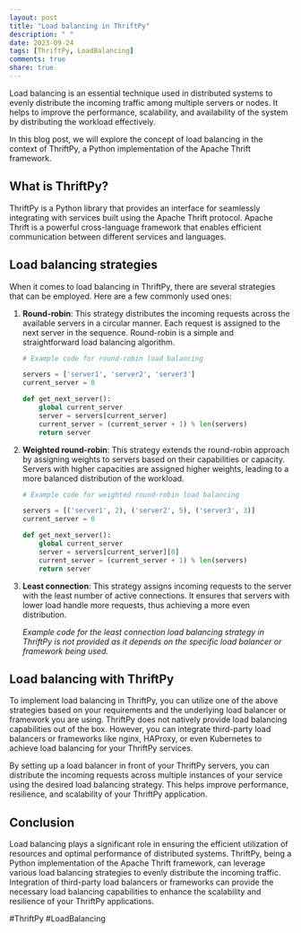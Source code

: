 ```yaml
---
layout: post
title: "Load balancing in ThriftPy"
description: " "
date: 2023-09-24
tags: [ThriftPy, LoadBalancing]
comments: true
share: true
---
```


Load balancing is an essential technique used in distributed systems to evenly distribute the incoming traffic among multiple servers or nodes. It helps to improve the performance, scalability, and availability of the system by distributing the workload effectively.

In this blog post, we will explore the concept of load balancing in the context of ThriftPy, a Python implementation of the Apache Thrift framework.

## What is ThriftPy?

ThriftPy is a Python library that provides an interface for seamlessly integrating with services built using the Apache Thrift protocol. Apache Thrift is a powerful cross-language framework that enables efficient communication between different services and languages.

## Load balancing strategies

When it comes to load balancing in ThriftPy, there are several strategies that can be employed. Here are a few commonly used ones:

1. **Round-robin**: This strategy distributes the incoming requests across the available servers in a circular manner. Each request is assigned to the next server in the sequence. Round-robin is a simple and straightforward load balancing algorithm.

   ```python
   # Example code for round-robin load balancing
   
   servers = ['server1', 'server2', 'server3']
   current_server = 0
   
   def get_next_server():
       global current_server
       server = servers[current_server]
       current_server = (current_server + 1) % len(servers)
       return server
   
   ```

2. **Weighted round-robin**: This strategy extends the round-robin approach by assigning weights to servers based on their capabilities or capacity. Servers with higher capacities are assigned higher weights, leading to a more balanced distribution of the workload.

   ```python
   # Example code for weighted round-robin load balancing
   
   servers = [('server1', 2), ('server2', 5), ('server3', 3)]
   current_server = 0
   
   def get_next_server():
       global current_server
       server = servers[current_server][0]
       current_server = (current_server + 1) % len(servers)
       return server
   
   ```

3. **Least connection**: This strategy assigns incoming requests to the server with the least number of active connections. It ensures that servers with lower load handle more requests, thus achieving a more even distribution.

   *Example code for the least connection load balancing strategy in ThriftPy is not provided as it depends on the specific load balancer or framework being used.*

## Load balancing with ThriftPy

To implement load balancing in ThriftPy, you can utilize one of the above strategies based on your requirements and the underlying load balancer or framework you are using. ThriftPy does not natively provide load balancing capabilities out of the box. However, you can integrate third-party load balancers or frameworks like nginx, HAProxy, or even Kubernetes to achieve load balancing for your ThriftPy services.

By setting up a load balancer in front of your ThriftPy servers, you can distribute the incoming requests across multiple instances of your service using the desired load balancing strategy. This helps improve performance, resilience, and scalability of your ThriftPy application.

## Conclusion

Load balancing plays a significant role in ensuring the efficient utilization of resources and optimal performance of distributed systems. ThriftPy, being a Python implementation of the Apache Thrift framework, can leverage various load balancing strategies to evenly distribute the incoming traffic. Integration of third-party load balancers or frameworks can provide the necessary load balancing capabilities to enhance the scalability and resilience of your ThriftPy applications.

#ThriftPy #LoadBalancing